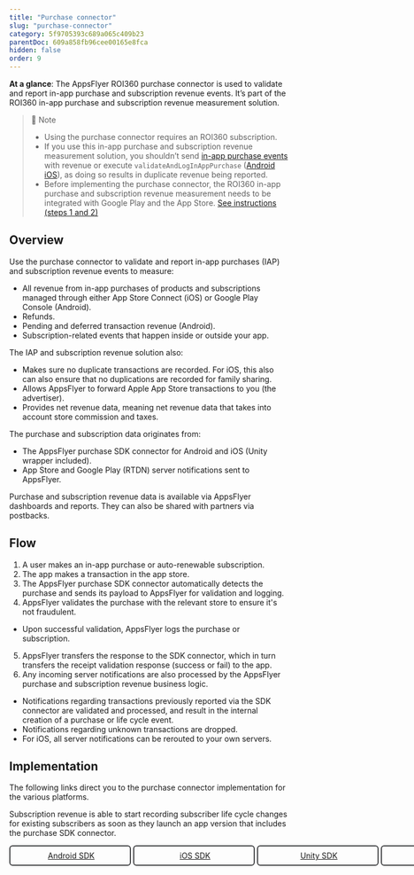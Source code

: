 ```yaml
---
title: "Purchase connector"
slug: "purchase-connector"
category: 5f9705393c689a065c409b23
parentDoc: 609a858fb96cee00165e8fca
hidden: false
order: 9
---
```



**At a glance**: The AppsFlyer ROI360 purchase connector is used to validate and report in-app purchase and subscription revenue events. It’s part of the ROI360 in-app purchase and subscription revenue measurement solution.

> 📘 Note
>
> - Using the purchase connector requires an ROI360 subscription.
> - If you use this in-app purchase and subscription revenue measurement solution, you shouldn’t send [in-app purchase events](https://dev.appsflyer.com/hc/docs/in-app-events-sdk) with revenue or execute `validateAndLogInAppPurchase` ([Android](https://dev.appsflyer.com/hc/docs/validate-and-log-purchase-android) [iOS](https://dev.appsflyer.com/hc/docs/validate-and-log-purchase-ios)), as doing so results in duplicate revenue being reported.
> - Before implementing the purchase connector, the ROI360 in-app purchase and subscription revenue measurement needs to be integrated with Google Play and the App Store. [See instructions (steps 1 and 2)](https://support.appsflyer.com/hc/en-us/articles/7459048170769) 

## Overview

Use the purchase connector to validate and report in-app purchases (IAP) and subscription revenue events to measure:

- All revenue from in-app purchases of products and subscriptions managed through either App Store Connect (iOS) or Google Play Console (Android).
- Refunds.
- Pending and deferred transaction revenue (Android).
- Subscription-related events that happen inside or outside your app.

The IAP and subscription revenue solution also:
- Makes sure no duplicate transactions are recorded. For iOS, this also can also ensure that no duplications are recorded for family sharing.
- Allows AppsFlyer to forward Apple App Store transactions to you (the advertiser).
- Provides net revenue data, meaning net revenue data that takes into account store commission and taxes. 

The purchase and subscription data originates from:
- The AppsFlyer purchase SDK connector for Android and iOS (Unity wrapper included).
- App Store and Google Play (RTDN) server notifications sent to AppsFlyer.

Purchase and subscription revenue data is available via AppsFlyer dashboards and reports. They can also be shared with partners via postbacks.

## Flow

1. A user makes an in-app purchase or auto-renewable subscription.
2. The app makes a transaction in the app store.
3. The AppsFlyer purchase SDK connector automatically detects the purchase and sends its payload to AppsFlyer for validation and logging.
4. AppsFlyer validates the purchase with the relevant store to ensure it's not fraudulent.
  - Upon successful validation, AppsFlyer logs the purchase or subscription.
5. AppsFlyer transfers the response to the SDK connector, which in turn transfers the receipt validation response (success or fail) to the app.
6. Any incoming server notifications are also processed by the AppsFlyer purchase and subscription revenue business logic.
  - Notifications regarding transactions previously reported via the SDK connector are validated and processed, and result in the internal creation of a purchase or life cycle event.
  - Notifications regarding unknown transactions are dropped.
  - For iOS, all server notifications can be rerouted to your own servers.

## Implementation

The following links direct you to the purchase connector implementation for the various platforms.

Subscription revenue is able to start recording subscriber life cycle changes for existing subscribers as soon as they launch an app version that includes the purchase SDK connector.

<style>
  .button-container {
    display: flex;
    max-width:800px;

  }
  .button {
    display: flex;
    justify-content: center;
    align-items: center;
    min-width: 200px;
    border-radius: 6px;
    padding: 8px;
    margin-right: 4px;
   }
  .button:before {  
  	margin-right: 4px;  
  }
  .button {  
    border-radius: 6px;  
    padding: 8px;  
    border: solid 2px #434446;  
  }
  
  .ios:before {  
        content: url("https://files.readme.io/19fdc72-apple-icon.svg");  
  }
  .android:before {  
        content: url("https://files.readme.io/d7dc5a3-android-icon.svg");  
  }
 .unity:before {  
    content: url("https://files.readme.io/59acdf6-unity-icon.svg");  
 }
 .flutter:before {  
    content: url("https://files.readme.io/1f70175-flutter-icon.svg");  
 }
 a[href*=http]:not([href*="dev.appsflyer.com"]):not(.landing-page__social):after 
 {
    display:none !important;

 }
 .cordova:before {  
    content: url("https://files.readme.io/5f757d6-apache_cordova-icon.svg");  
 }
 .capacitor:before {  
    content: url("https://files.readme.io/ad0d405-capacitor-icon.svg");  
 }
 .reactnative:before {  
    content: url("https://files.readme.io/3e1288d-reactnative-icon.svg");  
 }
 a[href*=http]:not([href*="dev.appsflyer.com"]):not(.landing-page__social):after 
 {
    display:none !important;

 }
</style>
<div class="button-container">
  <span><a class="button android" href="https://dev.appsflyer.com/hc/docs/purchase-connector-android">Android SDK</a></span>
  <span><a class="button ios" href="https://dev.appsflyer.com/hc/docs/purchase-connector-ios">iOS SDK</a></span>
  <span><a class="button unity" href="https://dev.appsflyer.com/hc/docs/purchase-connector-unity">Unity SDK</a></span>
  <span><a target="_blank" class="button flutter" href="https://github.com/AppsFlyerSDK/appsflyer-flutter-plugin/blob/feature/add_purchase_connector/doc/PurchaseConnector.md">Flutter</a></span>
  <span><a class="button reactnative" href="https://dev.appsflyer.com/hc/docs/rn_purchaseconnector">React Native SDK</a></span>
</div>
